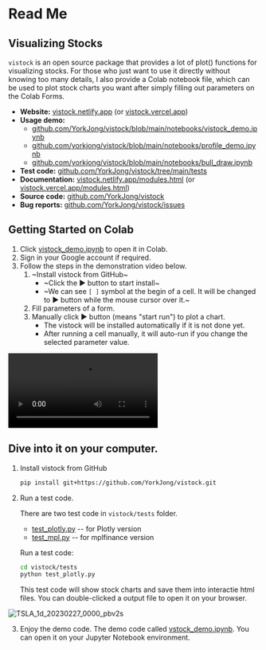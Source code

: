 # Read Me
## Visualizing Stocks
`vistock` is an open source package that provides a lot of plot() functions for visualizing stocks. For those who just want to use it directly without knowing too many details, I also provide a Colab notebook file, which can be used to plot stock charts you want after simply filling out parameters on the Colab Forms.

- **Website:** [vistock.netlify.app](https://vistock.netlify.app) (or [vistock.vercel.app](https://vistock.vercel.app))
- **Usage demo:**
  - [github.com/YorkJong/vistock/blob/main/notebooks/vistock_demo.ipynb](https://github.com/YorkJong/vistock/blob/main/notebooks/vistock_demo.ipynb)
  - [github.com/yorkjong/vistock/blob/main/notebooks/profile_demo.ipynb](https://github.com/yorkjong/vistock/blob/main/notebooks/profile_demo.ipynb)
  - [github.com/yorkjong/vistock/blob/main/notebooks/bull_draw.ipynb](https://github.com/yorkjong/vistock/blob/main/notebooks/bull_draw.ipynb)
- **Test code:** [github.com/YorkJong/vistock/tree/main/tests](https://github.com/YorkJong/vistock/tree/main/tests)
- **Documentation:** [vistock.netlify.app/modules.html](https://vistock.netlify.app/modules.html) (or [vistock.vercel.app/modules.html](https://vistock.vercel.app/modules.html))
- **Source code:** [github.com/YorkJong/vistock](https://github.com/YorkJong/vistock)
- **Bug reports:** [github.com/YorkJong/vistock/issues](https://github.com/YorkJong/vistock/issues)

## Getting Started on Colab

1. Click [vistock_demo.ipynb](https://colab.research.google.com/github/YorkJong/vistock/blob/main/notebooks/vistock_demo.ipynb) to open it in Colab.
2. Sign in your Google account if required.
3. Follow the steps in the demonstration video below.
   1. ~Install vistock from GitHub~
      * ~Click the ► button to start install~
      * ~We can see `[ ]` symbol at the begin of a cell. It will be changed to ► button while the mouse cursor over it.~
   2. Fill parameters of a form.
   3. Manually click ► button (means "start run") to plot a chart.
      * The vistock will be installed automatically if it is not done yet.
      * After running a cell manually, it will auto-run if you change the selected parameter value.

<video src="https://github.com/user-attachments/assets/21e44415-a489-4a72-a813-31a340788443"  doncontrols="controls" style="max-width: 640px;">
</video>


## Dive into it on your computer.

1. Install vistock from GitHub

    ```sh
    pip install git+https://github.com/YorkJong/vistock.git
    ```

2. Run a test code.

    There are two test code in `vistock/tests` folder.

    * [test_plotly.py](https://github.com/YorkJong/vistock/blob/main/tests/test_plotly.py) -- for Plotly version
    * [test_mpl.py](https://github.com/YorkJong/vistock/blob/main/tests/test_mpl.py) -- for mplfinance version

    Run a test code:
    ```sh
    cd vistock/tests
    python test_plotly.py
    ```

    This test code will show stock charts and save them into interactie html files.
    You can double-clicked a output file to open it on your browser.

![TSLA_1d_20230227_0000_pbv2s](https://user-images.githubusercontent.com/11453572/224471104-c6a998eb-368a-4de5-ac01-409bbe04be77.png)

3. Enjoy the demo code.
    The demo code called [vstock_demo.ipynb](https://github.com/YorkJong/vistock/blob/main/notebooks/vistock_demo.ipynb). You can open it on your Jupyter Notebook environment.

[//]: # (This may be the most platform independent comment)
